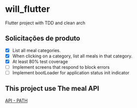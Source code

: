 # will_flutter

Flutter project with TDD and clean arch

## Solicitações de produto

- [x] List all meal categories.
- [x] When clicking on a category, list all meals in that category.
- [x] At least 80% test coverage
- [ ] Implement screens that respond to block errors
- [ ] Implement bootLoader for application status init indicator

## This project use The meal API

[API - PATH](https://www.themealdb.com/)
